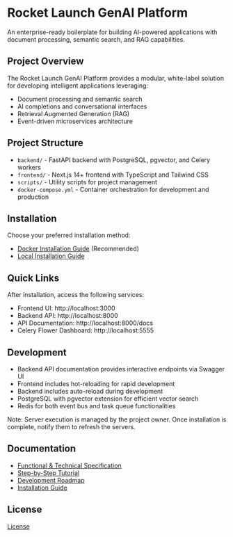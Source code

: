 # Rocket Launch GenAI Platform

An enterprise-ready boilerplate for building AI-powered applications with document processing, semantic search, and RAG capabilities.

## Project Overview

The Rocket Launch GenAI Platform provides a modular, white-label solution for developing intelligent applications leveraging:

- Document processing and semantic search
- AI completions and conversational interfaces
- Retrieval Augmented Generation (RAG)
- Event-driven microservices architecture

## Project Structure

- `backend/` - FastAPI backend with PostgreSQL, pgvector, and Celery workers
- `frontend/` - Next.js 14+ frontend with TypeScript and Tailwind CSS
- `scripts/` - Utility scripts for project management
- `docker-compose.yml` - Container orchestration for development and production

## Installation

Choose your preferred installation method:

- [Docker Installation Guide](DOCKER_INSTALLATION.md) (Recommended)
- [Local Installation Guide](LOCAL_INSTALLATION.md)

## Quick Links

After installation, access the following services:

- Frontend UI: http://localhost:3000
- Backend API: http://localhost:8000
- API Documentation: http://localhost:8000/docs
- Celery Flower Dashboard: http://localhost:5555

## Development

- Backend API documentation provides interactive endpoints via Swagger UI
- Frontend includes hot-reloading for rapid development
- Backend includes auto-reload during development
- PostgreSQL with pgvector extension for efficient vector search
- Redis for both event bus and task queue functionalities

Note: Server execution is managed by the project owner. Once installation is complete, notify them to refresh the servers.

## Documentation

- [Functional & Technical Specification](FUNCTIONAL_TECH_SSF.md)
- [Step-by-Step Tutorial](TUTORIAL.md)
- [Development Roadmap](ROADMAP.md)
- [Installation Guide](INSTALLATION_GUIDE.md)

## License

[License](LICENSE) 